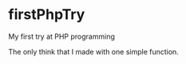 # firstPhpTry
My first try at PHP programming

The only think that I made with one simple function.

